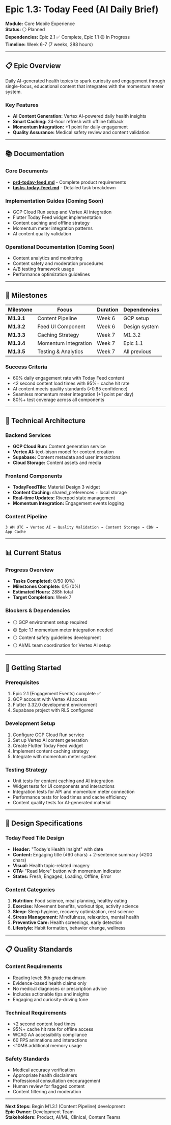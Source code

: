# Epic 1.3: Today Feed (AI Daily Brief)

**Module:** Core Mobile Experience  
**Status:** ⚪ Planned  
**Dependencies:** Epic 2.1 ✅ Complete, Epic 1.1 🟡 In Progress  
**Timeline:** Week 6-7 (7 weeks, 288 hours)

---

## 📋 **Epic Overview**

Daily AI-generated health topics to spark curiosity and engagement through single-focus, educational content that integrates with the momentum meter system.

### **Key Features**
- **AI Content Generation:** Vertex AI-powered daily health insights
- **Smart Caching:** 24-hour refresh with offline fallback
- **Momentum Integration:** +1 point for daily engagement
- **Quality Assurance:** Medical safety review and content validation

---

## 📚 **Documentation**

### **Core Documents**
- **[prd-today-feed.md](./prd-today-feed.md)** - Complete product requirements
- **[tasks-today-feed.md](./tasks-today-feed.md)** - Detailed task breakdown

### **Implementation Guides** (Coming Soon)
- GCP Cloud Run setup and Vertex AI integration
- Flutter Today Feed widget implementation  
- Content caching and offline strategy
- Momentum meter integration patterns
- AI content quality validation

### **Operational Documentation** (Coming Soon)
- Content analytics and monitoring
- Content safety and moderation procedures
- A/B testing framework usage
- Performance optimization guidelines

---

## 🎯 **Milestones**

| Milestone | Focus | Duration | Dependencies |
|-----------|-------|----------|--------------|
| **M1.3.1** | Content Pipeline | Week 6 | GCP setup |
| **M1.3.2** | Feed UI Component | Week 6 | Design system |
| **M1.3.3** | Caching Strategy | Week 7 | M1.3.2 |
| **M1.3.4** | Momentum Integration | Week 7 | Epic 1.1 |
| **M1.3.5** | Testing & Analytics | Week 7 | All previous |

### **Success Criteria**
- 60% daily engagement rate with Today Feed content
- <2 second content load times with 95%+ cache hit rate
- AI content meets quality standards (>0.85 confidence)
- Seamless momentum meter integration (+1 point per day)
- 80%+ test coverage across all components

---

## 🔧 **Technical Architecture**

### **Backend Services**
- **GCP Cloud Run:** Content generation service
- **Vertex AI:** text-bison model for content creation
- **Supabase:** Content metadata and user interactions
- **Cloud Storage:** Content assets and media

### **Frontend Components**
- **TodayFeedTile:** Material Design 3 widget
- **Content Caching:** shared_preferences + local storage
- **Real-time Updates:** Riverpod state management
- **Momentum Integration:** Engagement events logging

### **Content Pipeline**
```
3 AM UTC → Vertex AI → Quality Validation → Content Storage → CDN → App Cache
```

---

## 📊 **Current Status**

### **Progress Overview**
- **Tasks Completed:** 0/50 (0%)
- **Milestones Complete:** 0/5 (0%)
- **Estimated Hours:** 288h total
- **Target Completion:** Week 7

### **Blockers & Dependencies**
- ⚪ GCP environment setup required
- 🟡 Epic 1.1 momentum meter integration needed
- ⚪ Content safety guidelines development
- ⚪ AI/ML team coordination for Vertex AI setup

---

## 🚀 **Getting Started**

### **Prerequisites**
1. Epic 2.1 (Engagement Events) complete ✅
2. GCP account with Vertex AI access
3. Flutter 3.32.0 development environment
4. Supabase project with RLS configured

### **Development Setup**
1. Configure GCP Cloud Run service
2. Set up Vertex AI content generation
3. Create Flutter Today Feed widget
4. Implement content caching strategy
5. Integrate with momentum meter system

### **Testing Strategy**
- Unit tests for content caching and AI integration
- Widget tests for UI components and interactions
- Integration tests for API and momentum meter connection
- Performance tests for load times and cache efficiency
- Content quality tests for AI-generated material

---

## 🎨 **Design Specifications**

### **Today Feed Tile Design**
- **Header:** "Today's Health Insight" with date
- **Content:** Engaging title (≤60 chars) + 2-sentence summary (≤200 chars)
- **Visual:** Health topic-related imagery
- **CTA:** "Read More" button with momentum indicator
- **States:** Fresh, Engaged, Loading, Offline, Error

### **Content Categories**
1. **Nutrition:** Food science, meal planning, healthy eating
2. **Exercise:** Movement benefits, workout tips, activity science  
3. **Sleep:** Sleep hygiene, recovery optimization, rest science
4. **Stress Management:** Mindfulness, relaxation, mental health
5. **Preventive Care:** Health screenings, early detection
6. **Lifestyle:** Habit formation, behavior change, wellness

---

## 📋 **Quality Standards**

### **Content Requirements**
- Reading level: 8th grade maximum
- Evidence-based health claims only
- No medical diagnoses or prescription advice
- Includes actionable tips and insights
- Engaging and curiosity-driving tone

### **Technical Requirements**
- <2 second content load times
- 95%+ cache hit rate for offline access
- WCAG AA accessibility compliance
- 60 FPS animations and interactions
- <10MB additional memory usage

### **Safety Standards**
- Medical accuracy verification
- Appropriate health disclaimers
- Professional consultation encouragement
- Human review for flagged content
- Content filtering and moderation

---

**Next Steps:** Begin M1.3.1 (Content Pipeline) development  
**Epic Owner:** Development Team  
**Stakeholders:** Product, AI/ML, Clinical, Content Teams 